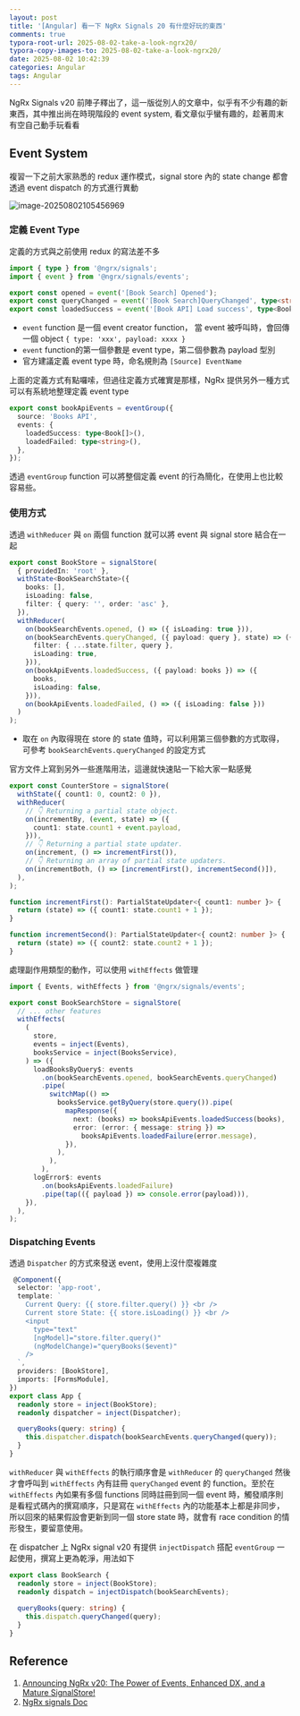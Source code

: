 ```yaml
---
layout: post
title: '[Angular] 看一下 NgRx Signals 20 有什麼好玩的東西'
comments: true
typora-root-url: 2025-08-02-take-a-look-ngrx20/
typora-copy-images-to: 2025-08-02-take-a-look-ngrx20/
date: 2025-08-02 10:42:39
categories: Angular
tags: Angular
---
```


NgRx Signals v20 前陣子釋出了，這一版從別人的文章中，似乎有不少有趣的新東西，其中推出尚在時現階段的 event system, 看文章似乎蠻有趣的，趁著周末有空自己動手玩看看

<!-- more -->

## Event System

複習一下之前大家熟悉的 redux 運作模式，signal store 內的 state change 都會透過 event dispatch 的方式進行異動

![image-20250802105456969](image-20250802105456969.png)

### 定義 Event Type

定義的方式與之前使用 redux 的寫法差不多

```typescript
import { type } from '@ngrx/signals';
import { event } from '@ngrx/signals/events';

export const opened = event('[Book Search] Opened');
export const queryChanged = event('[Book Search]QueryChanged', type<string>());
export const loadedSuccess = event('[Book API] Load success', type<Book[]>());
```

- `event` function 是一個 event creator function， 當 event 被呼叫時，會回傳一個 object  `{ type: 'xxx', payload: xxxx }`
- `event` function的第一個參數是 event type，第二個參數為 payload 型別
- 官方建議定義 event type 時，命名規則為 `[Source] EventName` 

上面的定義方式有點囉嗦，但過往定義方式確實是那樣，NgRx 提供另外一種方式可以有系統地整理定義 event type

```typescript
export const bookApiEvents = eventGroup({
  source: 'Books API',
  events: {
    loadedSuccess: type<Book[]>(),
    loadedFailed: type<string>(),
  },
});

```

透過 `eventGroup` function 可以將整個定義 event 的行為簡化，在使用上也比較容易些。

### 使用方式

透過 `withReducer` 與 `on` 兩個 function 就可以將 event 與 signal store 結合在一起

```typescript
export const BookStore = signalStore(
  { providedIn: 'root' },
  withState<BookSearchState>({
    books: [],
    isLoading: false,
    filter: { query: '', order: 'asc' },
  }),
  withReducer(
    on(bookSearchEvents.opened, () => ({ isLoading: true })),
    on(bookSearchEvents.queryChanged, ({ payload: query }, state) => ({
      filter: { ...state.filter, query },
      isLoading: true,
    })),
    on(bookApiEvents.loadedSuccess, ({ payload: books }) => ({
      books,
      isLoading: false,
    })),
    on(bookApiEvents.loadedFailed, () => ({ isLoading: false }))
  )
);
```

- 取在 `on` 內取得現在 store 的 state 值時，可以利用第三個參數的方式取得，可參考 `bookSearchEvents.queryChanged` 的設定方式

官方文件上寫到另外一些進階用法，這邊就快速貼一下給大家一點感覺

```typescript
export const CounterStore = signalStore(
  withState({ count1: 0, count2: 0 }),
  withReducer(
    // 👇 Returning a partial state object.
    on(incrementBy, (event, state) => ({
      count1: state.count1 + event.payload,
    })),
    // 👇 Returning a partial state updater.
    on(increment, () => incrementFirst()),
    // 👇 Returning an array of partial state updaters.
    on(incrementBoth, () => [incrementFirst(), incrementSecond()]),
  ),
);

function incrementFirst(): PartialStateUpdater<{ count1: number }> {
  return (state) => ({ count1: state.count1 + 1 });
}

function incrementSecond(): PartialStateUpdater<{ count2: number }> {
  return (state) => ({ count2: state.count2 + 1 });
}
```

處理副作用類型的動作，可以使用 `withEffects` 做管理

```typescript
import { Events, withEffects } from '@ngrx/signals/events';

export const BookSearchStore = signalStore(
  // ... other features
  withEffects(
    (
      store,
      events = inject(Events),
      booksService = inject(BooksService),
    ) => ({
      loadBooksByQuery$: events
        .on(bookSearchEvents.opened, bookSearchEvents.queryChanged)
        .pipe(
          switchMap(() =>
            booksService.getByQuery(store.query()).pipe(
              mapResponse({
                next: (books) => booksApiEvents.loadedSuccess(books),
                error: (error: { message: string }) =>
                  booksApiEvents.loadedFailure(error.message),
              }),
            ),
          ),
        ),
      logError$: events
        .on(booksApiEvents.loadedFailure)
        .pipe(tap(({ payload }) => console.error(payload))),
    }),
  ),
);
```

### Dispatching Events

透過 `Dispatcher` 的方式來發送 event，使用上沒什麼複雜度

```typescript
 @Component({
  selector: 'app-root',
  template: `
    Current Query: {{ store.filter.query() }} <br />
    Current store State: {{ store.isLoading() }} <br />
    <input
      type="text"
      [ngModel]="store.filter.query()"
      (ngModelChange)="queryBooks($event)"
    />
  `,
  providers: [BookStore],
  imports: [FormsModule],
})
export class App {
  readonly store = inject(BookStore);
  readonly dispatcher = inject(Dispatcher);

  queryBooks(query: string) {
    this.dispatcher.dispatch(bookSearchEvents.queryChanged(query));
  }
}
```

`withReducer` 與 `withEffects` 的執行順序會是 `withReducer` 的 `queryChanged`  然後才會呼叫到 `withEffects` 內有註冊 `queryChanged` event 的 function。至於在 `withEffects` 內如果有多個 functions 同時註冊到同一個 event 時，觸發順序則是看程式碼內的撰寫順序，只是寫在 `withEffects` 內的功能基本上都是非同步，所以回來的結果假設會更新到同一個 store state 時，就會有 race condition 的情形發生，要留意使用。

在 dispatcher 上 NgRx signal v20 有提供 `injectDispatch` 搭配 `eventGroup` 一起使用，撰寫上更為乾淨，用法如下

```typescript
export class BookSearch {
  readonly store = inject(BookStore);
  readonly dispatch = injectDispatch(bookSearchEvents);
   
  queryBooks(query: string) {
    this.dispatch.queryChanged(query);
  }
}
```



## Reference

1. [Announcing NgRx v20: The Power of Events, Enhanced DX, and a Mature SignalStore!](https://dev.to/ngrx/announcing-ngrx-v20-the-power-of-events-enhanced-dx-and-a-mature-signalstore-2fdm)
2. [NgRx signals Doc](https://ngrx.io/guide/signals)
